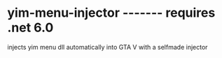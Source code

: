 # yim-menu-injector ------- requires .net 6.0

injects yim menu dll automatically into GTA V with a selfmade injector
